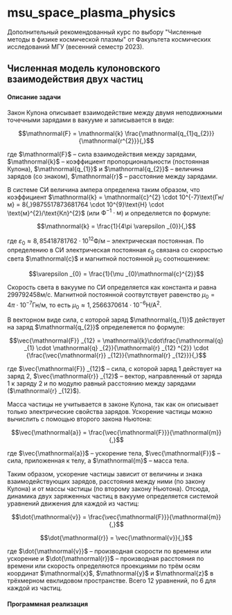 # msu_space_plasma_physics

Дополнительный рекомендованный курс по выбору "Численные методы в физике космической плазмы" от Факультета космических исследований МГУ (весенний семестр 2023).

## Численная модель кулоновского взаимодействия двух частиц

#### Описание задачи

Закон Кулона описывает взаимодействие между двумя неподвижными точечными зарядами в вакууме и записывается в виде:

$$\mathnormal{F} = \mathnormal{k} \frac{\mathnormal{q_{1}q_{2}}}{\mathnormal{r^{2}}}{,}$$

где $\mathnormal{F}$ – сила взаимодействия между зарядами, $\mathnormal{k}$ – коэффициент пропорциональности (постоянная Кулона), $\mathnormal{q_{1}}$ и $\mathnormal{q_{2}}$ – величина зарядов (со знаком), $\mathnormal{r}$ – расстояние между зарядами.

В системе СИ величина ампера определена таким образом, что коэффициент $\mathnormal{k} = \mathnormal{c}^{2} \cdot 10^{-7}\text{Гн/м} = 8{,}9875517873681764 \cdot 10^{9}\text{Н} \cdot \text{м}^{2}/\text{Кл}^{2}$ (или $\text{Ф}^{-1} \cdot \text{м}$) и определяется по формуле:

$$\mathnormal{k} = \frac{1}{4\pi \varepsilon _{0}}{,}$$

где $\varepsilon _{0} \approx 8{,}85418781762 \cdot 10^{12} \text{Ф/м}$ – электрическая постоянная. По определению в СИ электрическая постоянная $\varepsilon _{0}$ связана со скоростью света $\mathnormal{c}$ и магнитной постоянной $\mu _{0}$ соотношением:

$$\varepsilon _{0} = \frac{1}{\mu _{0}\mathnormal{c}^{2}}$$

Скорость света в вакууме по СИ определяется как константа и равна $299792458 \text{м/с}$. Магнитной постоянной соотвутствует равенство $\mu _{0} = 4 \pi \cdot 10^{-7}\text{Гн/м}$, то есть $\mu _{0} \approx 1{,}2566370614 \cdot 10^{-6}\text{Н/А}^{2}$.

В векторном виде сила, с которой заряд $\mathnormal{q_{1}}$ действует на заряд $\mathnormal{q_{2}}$ определеяется по формуле:

$$\vec{\mathnormal{F}} _{12} = \mathnormal{k}\cdot\frac{\mathnormal{q} _{1} \cdot \mathnormal{q} _{2}}{\mathnormal{r} _{12} ^{2}} \cdot {\frac{\vec{\mathnormal{r}} _{12}}{\mathnormal{r} _{12}}}{,}$$

где $\vec{\mathnormal{F}} _{12}$ – сила, с которой заряд 1 действует на заряд 2, $\vec{\mathnormal{r}} _{12}$ –  вектор, направленный от заряда 1 к заряду 2 и по модулю равный расстоянию между зарядами ($\mathnormal{r} _{12}$). 

Масса частицы не учитывается в законе Кулона, так как он описывает только электрические свойства зарядов. Ускорение частицы можно вычислить с помощью второго закона Ньютона:

$$\vec{\mathnormal{a}} = \frac{\vec{\mathnormal{F}}}{\mathnormal{m}}{,}$$

где $\vec{\mathnormal{a}}$ – ускорение тела, $\vec{\mathnormal{F}}$ – сила, приложенная к телу, а $\mathnormal{m}$ – масса тела.

Таким образом, ускорение частицы зависит от величины и знака взаимодействующих зарядов, расстояния между ними (по закону Кулона) и от массы частицы (по второму закону Ньютона). Отсюда, динамика двух заряженных частиц в вакууме определяется системой уравнений движения для каждой из частиц:

$$\dot{\mathnormal{v}} = \frac{\vec{\mathnormal{F}}}{\mathnormal{m}}{,}$$

$$\dot{\mathnormal{r}} = \vec{\mathnormal{v}}{,}$$

где $\dot{\mathnormal{v}}$ – производная скорости по времени или ускорение и $\dot{\mathnormal{r}}$ – производная расстояния по времени или скорость определяются проекциями по трём осям координат $\mathnormal{x}$, $\mathnormal{y}$ и $\mathnormal{z}$ в трёхмерном евклидовом пространстве. Всего 12 уравнений, по 6 для каждой из частиц.

#### Программная реализация


